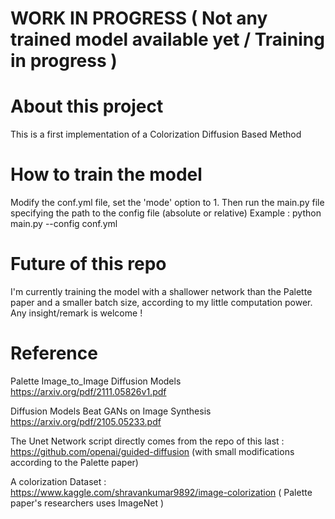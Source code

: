 # WORK IN PROGRESS ( Not any trained model available yet / Training in progress )


# About this project 
This is a first implementation of a Colorization Diffusion Based Method

# How to train the model
Modify the conf.yml file, set the 'mode' option to 1. Then run the main.py file specifying the path to the config file  (absolute or relative)
Example : python main.py --config conf.yml

# Future of this repo
I'm currently training the model with a shallower network than the Palette paper and a smaller batch size, according to my little computation power. Any insight/remark is welcome ! 

# Reference
Palette Image_to_Image Diffusion Models https://arxiv.org/pdf/2111.05826v1.pdf

Diffusion Models Beat GANs on Image Synthesis https://arxiv.org/pdf/2105.05233.pdf 

The Unet Network script directly comes from the repo of this last : https://github.com/openai/guided-diffusion (with small modifications according to the Palette paper)

A colorization Dataset : https://www.kaggle.com/shravankumar9892/image-colorization ( Palette paper's researchers uses ImageNet )

